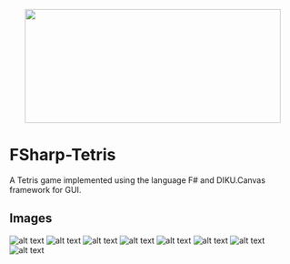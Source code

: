 <p align="center">
  <img src="assets/logo.jpg" width="450" height="200"/>
</p>

# FSharp-Tetris
A Tetris game implemented using the language F# and DIKU.Canvas framework for GUI.

## Images

![alt text](https://github.com/simonsejse/FSharp-Tetris/blob/main/previews/1.PNG "Logo Title Text 1")
![alt text](https://github.com/simonsejse/FSharp-Tetris/blob/main/previews/2.PNG "Logo Title Text 1")
![alt text](https://github.com/simonsejse/FSharp-Tetris/blob/main/previews/3.PNG "Logo Title Text 1")
![alt text](https://github.com/simonsejse/FSharp-Tetris/blob/main/previews/4.PNG "Logo Title Text 1")
![alt text](https://github.com/simonsejse/FSharp-Tetris/blob/main/previews/5.PNG "Logo Title Text 1")
![alt text](https://github.com/simonsejse/FSharp-Tetris/blob/main/previews/6.PNG "Logo Title Text 1")
![alt text](https://github.com/simonsejse/FSharp-Tetris/blob/main/previews/7.PNG "Logo Title Text 1")
![alt text](https://github.com/simonsejse/FSharp-Tetris/blob/main/previews/8.PNG "Logo Title Text 1")
